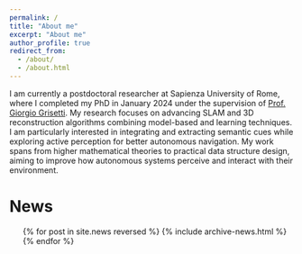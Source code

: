 ```yaml
---
permalink: /
title: "About me"
excerpt: "About me"
author_profile: true
redirect_from: 
  - /about/
  - /about.html
---
```


I am currently a postdoctoral researcher at Sapienza University of Rome, where I completed my PhD in January 2024 under the supervision of [Prof. Giorgio Grisetti](https://sites.google.com/dis.uniroma1.it/grisetti/home). My research focuses on advancing SLAM and 3D reconstruction algorithms combining model-based and learning techniques. I am particularly interested in integrating and extracting semantic cues while exploring active perception for better autonomous navigation. My work spans from higher mathematical theories to practical data structure design, aiming to improve how autonomous systems perceive and interact with their environment.

News
======
  <ul>{% for post in site.news reversed %}
    {% include archive-news.html %}
  {% endfor %}</ul>
